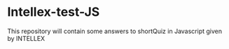 # Intellex-test-JS
This repository will contain some answers to shortQuiz in Javascript given by INTELLEX
